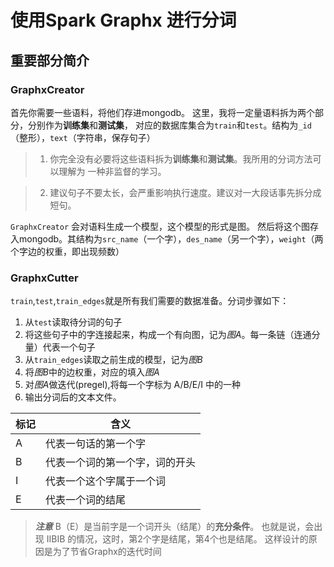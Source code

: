 # 使用Spark Graphx 进行分词
## 重要部分简介
### GraphxCreator
首先你需要一些语料，将他们存进mongodb。
这里，我将一定量语料拆为两个部分，分别作为**训练集**和**测试集**，
对应的数据库集合为`train`和`test`。结构为`_id`（整形），`text`（字符串，保存句子）

> 1. 你完全没有必要将这些语料拆为**训练集**和**测试集**。我所用的分词方法可以理解为
一种非监督的学习。

> 2. 建议句子不要太长，会严重影响执行速度。建议对一大段话事先拆分成短句。


`GraphxCreator` 会对语料生成一个模型，这个模型的形式是图。
然后将这个图存入mongodb。其结构为`src_name`（一个字），`des_name`（另一个字），`weight`（两个字边的权重，即出现频数）

### GraphxCutter
`train`,`test`,`train_edges`就是所有我们需要的数据准备。分词步骤如下：
1. 从`test`读取待分词的句子
2. 将这些句子中的字连接起来，构成一个有向图，记为*图A*。每一条链（连通分量）代表一个句子
3. 从`train_edges`读取之前生成的模型，记为*图B*
4. 将*图B*中的边权重，对应的填入*图A*
5. 对*图A*做迭代(pregel),将每一个字标为 A/B/E/I 中的一种
6. 输出分词后的文本文件。

|标记|含义|
| --- | --- |
| A | 代表一句话的第一个字 |
| B | 代表一个词的第一个字，词的开头|
| I | 代表一个这个字属于一个词 |
| E | 代表一个词的结尾 |

> ***注意*** B（E）是当前字是一个词开头（结尾）的**充分条件**。
也就是说，会出现 IIBIB 的情况，这时，第2个字是结尾，第4个也是结尾。
这样设计的原因是为了节省Graphx的迭代时间